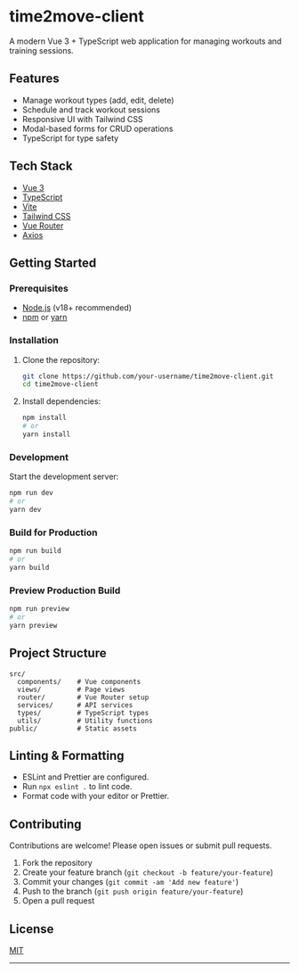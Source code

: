 # time2move-client

A modern Vue 3 + TypeScript web application for managing workouts and training sessions.

## Features

- Manage workout types (add, edit, delete)
- Schedule and track workout sessions
- Responsive UI with Tailwind CSS
- Modal-based forms for CRUD operations
- TypeScript for type safety

## Tech Stack

- [Vue 3](https://vuejs.org/)
- [TypeScript](https://www.typescriptlang.org/)
- [Vite](https://vitejs.dev/)
- [Tailwind CSS](https://tailwindcss.com/)
- [Vue Router](https://router.vuejs.org/)
- [Axios](https://axios-http.com/)

## Getting Started

### Prerequisites

- [Node.js](https://nodejs.org/) (v18+ recommended)
- [npm](https://www.npmjs.com/) or [yarn](https://yarnpkg.com/)

### Installation

1. Clone the repository:

   ```sh
   git clone https://github.com/your-username/time2move-client.git
   cd time2move-client
   ```

2. Install dependencies:

   ```sh
   npm install
   # or
   yarn install
   ```

### Development

Start the development server:

```sh
npm run dev
# or
yarn dev
```

### Build for Production

```sh
npm run build
# or
yarn build
```

### Preview Production Build

```sh
npm run preview
# or
yarn preview
```

## Project Structure

```
src/
  components/    # Vue components
  views/         # Page views
  router/        # Vue Router setup
  services/      # API services
  types/         # TypeScript types
  utils/         # Utility functions
public/          # Static assets
```

## Linting & Formatting

- ESLint and Prettier are configured.
- Run `npx eslint .` to lint code.
- Format code with your editor or Prettier.

## Contributing

Contributions are welcome! Please open issues or submit pull requests.

1. Fork the repository
2. Create your feature branch (`git checkout -b feature/your-feature`)
3. Commit your changes (`git commit -am 'Add new feature'`)
4. Push to the branch (`git push origin feature/your-feature`)
5. Open a pull request

## License

[MIT](LICENSE)

---
